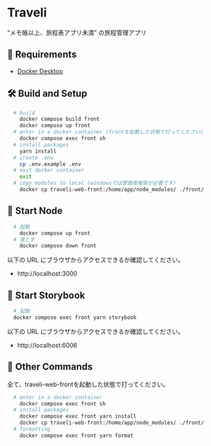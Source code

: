 # Traveli
“メモ帳以上、旅程表アプリ未満” の旅程管理アプリ

## 🔑 Requirements
- [Docker Desktop](https://www.docker.com/products/docker-desktop)

## 🛠️ Build and Setup
```sh
  # build
    docker compose build front
    docker compose up front
  # enter in a docker container (frontを起動した状態で打ってください)
    docker compose exec front sh
  # install packages
    yarn install
  # create .env
    cp .env.example .env
  # exit docker container
    exit
  # copy modules to local (windowsでは管理者権限が必要です)
    docker cp traveli-web-front:/home/app/node_modules/ ./front/
```

## 💫 Start Node
```sh
  # 起動
    docker compose up front
  # 落とす
    docker compose down front
```

以下の URL にブラウザからアクセスできるか確認してください。
- http://localhost:3000

## 📕 Start Storybook
```sh
  # 起動
  docker compose exec front yarn storybook
```
以下の URL にブラウザからアクセスできるか確認してください。
- http://localhost:6006

## 🧸 Other Commands
全て、traveli-web-frontを起動した状態で打ってください。  
```sh
  # enter in a docker container
    docker compose exec front sh
  # install packages
    docker compose exec front yarn install
    docker cp traveli-web-front:/home/app/node_modules/ ./front/
  # formatting
    docker compose exec front yarn format
```

